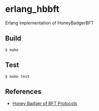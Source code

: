 erlang_hbbft
=====

Erlang implementation of HoneyBadgerBFT

Build
-----

    $ make

Test
-----

    $ make test

References
-----

* [Honey Badger of BFT Protocols](https://eprint.iacr.org/2016/199.pdf)
